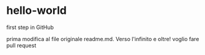 # hello-world
first step in GitHub

prima modifica al file originale readme.md.
Verso l'infinito e oltre!
voglio fare pull request
